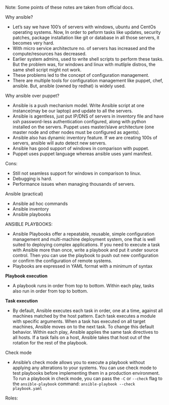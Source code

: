 Note: Some points of these notes are taken from official docs.

Why ansible?

- Let’s say we have 100’s of servers with windows, ubuntu and CentOs operating systems. Now, In order to peform tasks like updates, security patches, package installation like git or database in all those servers, it becomes very hard.
- With micro service architecture no. of servers has increased and the compute/resources has decreased.
- Earlier system admins, used to write shell scripts to perform these tasks. But the problem was, for windows and  linux with mutliple distros, the same shell script might not work.
- These problems led to the concept of configuration management.
- There are multiple tools for configuration management like puppet, chef, ansible. But, ansible (owned by redhat) is widely used.

Why ansible over puppet?

- Ansible is a push mechanism model. Write Ansible script at one instance(may be our laptop) and update to all the servers.
- Ansible is agentless, just put IP/DNS of servers in inventory file and have ssh password-less authentication configured, along with python installed on the servers. Puppet uses master/slave architecture (one master node and other nodes must be configured as agents).
- Ansible also has  dynamic inventory feature. If we are creating 100s of servers,  ansible will auto detect new servers.
- Ansible has good support of windows in comparison with puppet.
- Puppet uses puppet language whereas ansible uses yaml manifest.

Cons:

- Still not seamless support for windows in comparison to linux.
- Debugging is hard.
- Performance issues when managing thousands of servers.


Ansible (practical)

- Ansible ad hoc commands
- Ansible inventory
- Ansible playbooks


ANSIBLE PLAYBOOKS:

- Ansible Playbooks offer a repeatable, reusable, simple configuration management and multi-machine deployment system, one that is well suited to deploying complex applications. If you need to execute a task with Ansible more than once, write a playbook and put it under source control. Then you can use the playbook to push out new configuration or confirm the configuration of remote systems.
- Playbooks are expressed in YAML format with a minimum of syntax

**Playbook execution**

- A playbook runs in order from top to bottom. Within each play, tasks also run in order from top to bottom.

**Task execution**

- By default, Ansible executes each task in order, one at a time, against all machines matched by the host pattern. Each task executes a module with specific arguments. When a task has executed on all target machines, Ansible moves on to the next task. To change this default behavior. Within each play, Ansible applies the same task directives to all hosts. If a task fails on a host, Ansible takes that host out of the rotation for the rest of the playbook.

Check mode

- Ansible’s check mode allows you to execute a playbook without applying any alterations to your systems. You can use check mode to test playbooks before implementing them in a production environment.
To run a playbook in check mode, you can pass the `-C` or `--check` flag to the `ansible-playbook` command: `ansible-playbook --check playbook.yaml`


Roles:
    